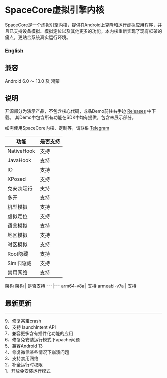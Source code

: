 
# SpaceCore虚拟引擎内核  
  
SpaceCore是一个虚拟引擎内核，提供在Android上克隆和运行虚拟应用程序，并且已支持设备模拟、模拟定位以及其他更多的功能。本内核重新实现了现有框架的痛点，更贴合系统真实运行环境。

### [English](README_EN.md)

## 兼容
Android 6.0 ～ 13.0 及 鸿蒙

## 说明
开源部分为演示产品，不包含核心代码，成品Demo前往右手边 [Releases](https://github.com/FSpaceCore/SpaceCore/releases) 中下载。
其Demo中包含所有功能在SDK中均有提供，包含未展示部分。

如需使用SpaceCore内核、定制等，请联系 [Telegram](https://t.me/android_space_core) 

功能 | 是否支持
---|---
NativeHook | 支持
JavaHook | 支持
IO | 支持
XPosed | 支持
免安装运行 | 支持
多开 | 支持
机型模拟 | 支持
虚拟定位 | 支持
语言模拟 | 支持
地区模拟 | 支持
时区模拟 | 支持
Root隐藏 | 支持
Sim卡隐藏 | 支持
禁用网络 | 支持

架构
架构 | 是否支持
---|---
arm64-v8a | 支持
armeabi-v7a | 支持

## 最新更新
------
9、修复某宝crash<br/>
8、支持 launchIntent API<br/>
7、兼容更多含有插件化功能的应用<br/>
6、修复免安装运行模式下apache问题<br/>
5、兼容Android 13<br/>
4、修复微信某些情况下崩溃问题<br/>
3、支持禁用网络<br/>
2、补全运行时权限<br/>
1、开放免安装运行模式<br/>
